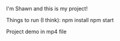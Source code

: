 I'm Shawn and this is my project!

Things to run (I think):
npm install
npm start

Project demo in mp4 file